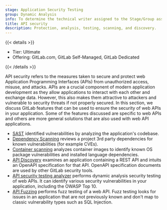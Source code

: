 ```yaml
---
stage: Application Security Testing
group: Dynamic Analysis
info: To determine the technical writer assigned to the Stage/Group associated with this page, see https://handbook.gitlab.com/handbook/product/ux/technical-writing/#assignments
title: API security
description: Protection, analysis, testing, scanning, and discovery.
---
```


{{< details >}}

- Tier: Ultimate
- Offering: GitLab.com, GitLab Self-Managed, GitLab Dedicated

{{< /details >}}

API security refers to the measures taken to secure and protect web Application Programming Interfaces (APIs) from unauthorized access, misuse, and attacks.
APIs are a crucial component of modern application development as they allow applications to interact with each other and exchange data.
However, this also makes them attractive to attackers and vulnerable to security threats if not properly secured.
In this section, we discuss GitLab features that can be used to ensure the security of web APIs in your application.
Some of the features discussed are specific to web APIs and others are more general solutions that are also used with web API applications.

- [SAST](../sast/_index.md) identified vulnerabilities by analyzing the application's codebase.
- [Dependency Scanning](../dependency_scanning/_index.md) reviews a project 3rd party dependencies for known vulnerabilities (for example CVEs).
- [Container scanning](../container_scanning/_index.md) analyzes container images to identify known OS package vulnerabilities and installed language dependencies.
- [API Discovery](api_discovery/_index.md) examines an application containing a REST API and intuits an OpenAPI specification for that API. OpenAPI specification documents are used by other GitLab security tools.
- [API security testing analyzer](../api_security_testing/_index.md) performs dynamic analysis security testing of web APIs. It can identify various security vulnerabilities in your application, including the OWASP Top 10.
- [API Fuzzing](../api_fuzzing/_index.md) performs fuzz testing of a web API. Fuzz testing looks for issues in an application that are not previously known and don't map to classic vulnerability types such as SQL Injection.
